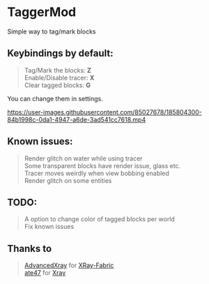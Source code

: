 # TaggerMod
Simple way to tag/mark blocks

## **Keybindings by default:**                
  >Tag/Mark the blocks: **Z**                          
  >Enable/Disable tracer: **X**                   
  >Clear tagged blocks: **G**              
 
You can change them in settings.


https://user-images.githubusercontent.com/85027678/185804300-84b1998c-0da1-4947-a6de-3ad541cc7618.mp4




## **Known issues:**                                     
  >Render glitch on water while using tracer                 
  >Some transparent blocks have render issue, glass etc.            
  >Tracer moves weirdly when view bobbing enabled            
  >Render glitch on some entities       
                      
## **TODO:**                            
  >A option to change color of tagged blocks per world                        
  >Fix known issues        
  
 ## **Thanks to**                  
 >[AdvancedXray](https://github.com/AdvancedXRay) for [XRay-Fabric](https://github.com/AdvancedXRay/XRay-Fabric)                
 >[ate47](https://github.com/ate47) for [Xray](https://github.com/ate47/Xray)
 
